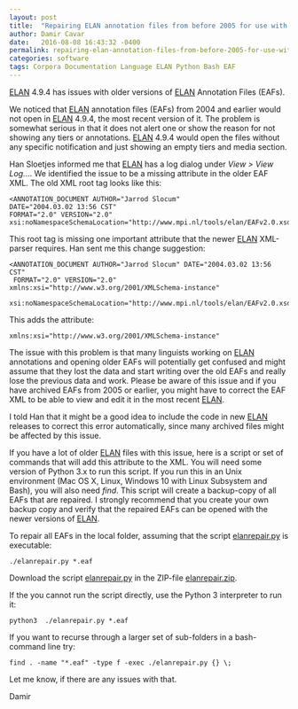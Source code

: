 ```yaml
---
layout: post
title:  "Repairing ELAN annotation files from before 2005 for use with ELAN 4.9.4 or newer"
author: Damir Cavar
date:   2016-08-08 16:43:32 -0400
permalink: repairing-elan-annotation-files-from-before-2005-for-use-with-elan-4-9-4-or-newer
categories: software
tags: Corpora Documentation Language ELAN Python Bash EAF
---
```

[ELAN] 4.9.4 has issues with older versions of [ELAN] Annotation Files (EAFs).

We noticed that [ELAN] annotation files (EAFs) from 2004 and earlier would not open in [ELAN] 4.9.4, the most recent
version of it. The problem is somewhat serious in that it does not alert one or show the reason for not showing any
tiers or annotations. [ELAN] 4.9.4 would open the files without any specific notification and just showing an empty
tiers and media section.

Han Sloetjes informed me that [ELAN] has a log dialog under *View > View Log…*. We identified the issue to be a
missing attribute in the older EAF XML. The old XML root tag looks like this:

    <ANNOTATION_DOCUMENT AUTHOR="Jarrod Slocum"
    DATE="2004.03.02 13:56 CST"
    FORMAT="2.0" VERSION="2.0"
    xsi:noNamespaceSchemaLocation="http://www.mpi.nl/tools/elan/EAFv2.0.xsd">

This root tag is missing one important attribute that the newer [ELAN] XML-parser requires. Han sent me this change
suggestion:

    <ANNOTATION_DOCUMENT AUTHOR="Jarrod Slocum" DATE="2004.03.02 13:56 CST"
     FORMAT="2.0" VERSION="2.0" xmlns:xsi="http://www.w3.org/2001/XMLSchema-instance"
     xsi:noNamespaceSchemaLocation="http://www.mpi.nl/tools/elan/EAFv2.0.xsd">

This adds the attribute:

    xmlns:xsi="http://www.w3.org/2001/XMLSchema-instance"

The issue with this problem is that many linguists working on [ELAN] annotations and opening older EAFs will
potentially get confused and might assume that they lost the data and start writing over the old EAFs and really
lose the previous data and work. Please be aware of this issue and if you have archived EAFs from 2005 or earlier,
you might have to correct the EAF XML to be able to view and edit it in the most recent [ELAN].

I told Han that it might be a good idea to include the code in new [ELAN] releases to correct this error
automatically, since many archived files might be affected by this issue.

If you have a lot of older [ELAN] files with this issue, here is a script or set of commands that will add this
attribute to the XML. You will need some version of Python 3.x to run this script. If you run this in an Unix
environment (Mac OS X, Linux, Windows 10 with Linux Subsystem and Bash), you will also need *find*. This script
will create a backup-copy of all EAFs that are repaired. I strongly recommend that you create your own backup copy
and verify that the repaired EAFs can be opened with the newer versions of [ELAN].

To repair all EAFs in the local folder, assuming that the script [elanrepair.py](/Software/elanrepair.zip) is executable:

    ./elanrepair.py *.eaf

Download the script [elanrepair.py](/Software/elanrepair.zip) in the ZIP-file [elanrepair.zip](/Software/elanrepair.zip).

If the you cannot run the script directly, use the Python 3 interpreter to run it:

    python3  ./elanrepair.py *.eaf

If you want to recurse through a larger set of sub-folders in a bash-command line try:

    find . -name "*.eaf" -type f -exec ./elanrepair.py {} \;

Let me know, if there are any issues with that.

Damir


[ELAN]: https://tla.mpi.nl/tools/tla-tools/elan/ "ELAN"

